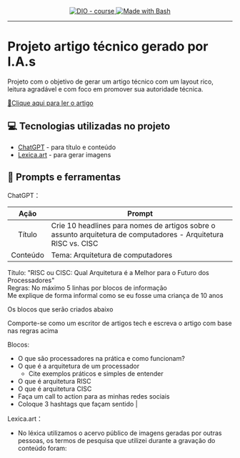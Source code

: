 
<p align="center">
  <a href="https://dio.me/"><img src="https://img.shields.io/badge/DIO-Course-28DA77?logo=youtube" alt="DIO - course">
  </a>
  <a href="https://www.gnu.org/software/bash/" title="Go to Bash homepage"><img src="https://img.shields.io/badge/Prompt-Project-blue?logo=gnu-bash&amp;logoColor=white" alt="Made with Bash">
  </a>
</p>

-------


# Projeto artigo técnico gerado por I.A.s


Projeto com o objetivo de gerar um artigo técnico com um layout rico, leitura agradável e com foco em promover sua autoridade técnica.

<a href="https://web.dio.me/articles/risc-ou-cisc-qual-arquitetura-e-a-melhor-para-o-futuro-dos-processadores?back=%2Farticles&page=1&order=oldest" title="View PDF now"> 📕Clique aqui para ler o artigo</a>

## 💻 Tecnologias utilizadas no projeto

- [ChatGPT](https://chat.openai.com/) - para título e conteúdo
- [Lexica.art](https://lexica.art/) - para gerar imagens

## 📄 Prompts e ferramentas


ChatGPT：

|   Ação   | Prompt                                                                                                                                                                                                                                                                         |
|:--------:| ------------------------------------------------------------------------------------------------------------------------------------------------------------------------------------------------------------------------------------------------------------------------------- |
|  Título  | Crie 10 headlines para nomes de artigos sobre o assunto arquitetura de computadores - Arquitetura RISC vs. CISC                                                                                                                                                                 |
| Conteúdo | Tema: Arquitetura de computadores  
Título: "RISC ou CISC: Qual Arquitetura é a Melhor para o Futuro dos Processadores"  
Regras: No máximo 5 linhas por blocos de informação  
Me explique de forma informal como se eu fosse uma criança de 10 anos  

Os blocos que serão criados abaixo  

Comporte-se como um escritor de artigos tech e escreva o artigo com base nas regras acima  

Blocos:  

- O que são processadores na prática e como funcionam?  
- O que é a arquitetura de um processador  
    - Cite exemplos práticos e simples de entender  
- O que é arquitetura RISC  
- O que é arquitetura CISC  
- Faça um call to action para as minhas redes sociais  
- Coloque 3 hashtags que façam sentido |


Lexica.art：

- No léxica utilizamos o acervo público de imagens geradas por outras pessoas, os termos de pesquisa que utilizei durante a gravação do conteúdo foram:
